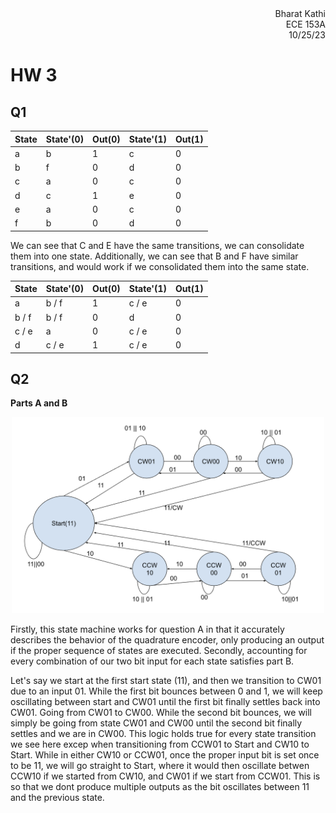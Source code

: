 <div style="text-align:right;">Bharat Kathi</div>
<div style="text-align:right;">ECE 153A</div>
<div style="text-align:right;">10/25/23</div>

# HW 3

## Q1

State  | State'(0) | Out(0) | State'(1) | Out(1) |
---|------|------|------|------|
a|   b   |    1  |  c    |  0    |  
b|    f  |    0  |  d    |   0   |  
c|     a |    0  |   c   |   0   |  
d|   c   |    1  |   e   |   0   |  
e|   a   |    0  |    c  |   0   |  
f|   b   |    0  |   d   |   0   |  


We can see that C and E have the same transitions, we can consolidate them into one state.
Additionally, we can see that B and F have similar transitions, and would work if we
consolidated them into the same state.

State  | State'(0) | Out(0) | State'(1) | Out(1) |
-------|-----------|--------|-----------|--------|
a      | b / f     |    1   |  c / e    |  0     |  
b / f  |  b / f    |    0   |  d        |   0    |  
c / e  |     a     |    0   |   c / e   |   0    |  
d      |   c / e   |    1   |   c / e   |   0    |  

## Q2

**Parts A and B**

<p align="middle">
  <img src="https://github.com/BK1031/ece153a/blob/main/hw3/2.png?raw=true" width="500" />
</p>

Firstly, this state machine works for question A in that it accurately describes the behavior of the
quadrature encoder, only producing an output if the proper sequence of states are executed. Secondly, accounting for every combination of our two bit input for each state satisfies part B.

Let's say we start at the first start state (11), and then we transition to CW01 due to an input 01. While the first bit bounces between 0 and 1, we will keep oscillating between start and CW01 until the first bit finally settles back into CW01. Going from CW01 to CW00. While the second bit bounces, we will simply be going from state CW01 and CW00 until the second bit finally settles and we are in CW00. This logic holds true for every state transition we see here excep when transitioning from CCW01 to Start and CW10 to Start. While in either CW10 or CCW01, once the proper input bit is set once to be 11, we will go straight to Start, where it would then oscillate betwen CCW10 if we started from CW10, and CW01 if we start from CCW01. This is so that we dont produce multiple outputs as the bit oscillates between 11 and the previous state.